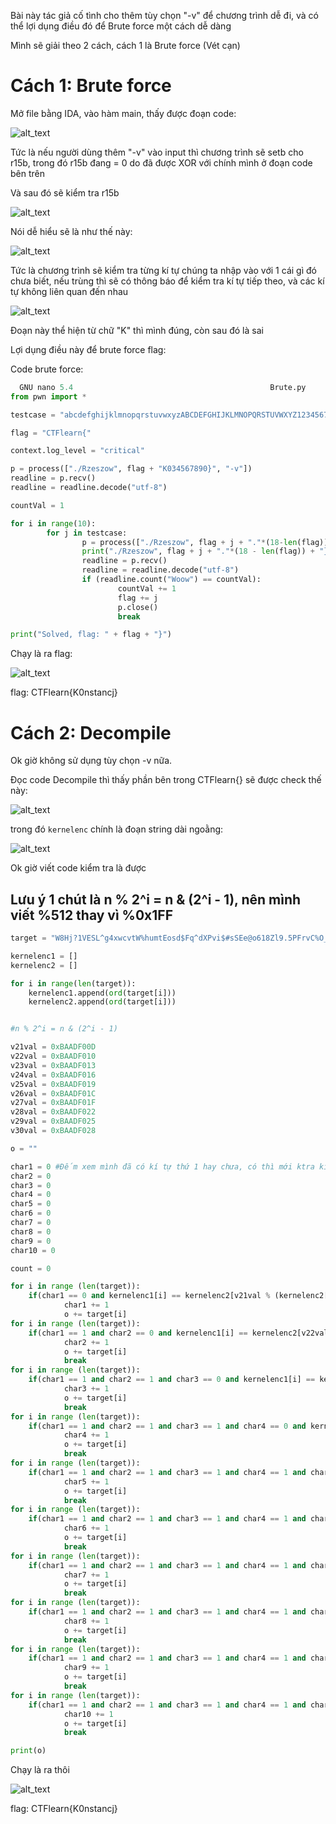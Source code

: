 Bài này tác giả cố tình cho thêm tùy chọn "-v" để chương trình dễ đi, và có thể lợi dụng điều đó để Brute force một cách dễ dàng

Mình sẽ giải theo 2 cách, cách 1 là Brute force (Vét cạn)

# Cách 1: Brute force

Mở file bằng IDA, vào hàm main, thấy được đoạn code:

![alt_text](https://i.imgur.com/qtHDrBd.png)

Tức là nếu người dùng thêm "-v" vào input thì chương trình sẽ setb cho r15b, trong đó r15b đang = 0 do đã được XOR với chính mình ở đoạn code bên trên

Và sau đó sẽ kiểm tra r15b

![alt_text](https://i.imgur.com/IaPKuiC.png)

Nói dễ hiểu sẽ là như thế này:

![alt_text](https://i.imgur.com/OrVvclp.png)

Tức là chương trình sẽ kiểm tra từng kí tự chúng ta nhập vào với 1 cái gì đó chưa biết, nếu trùng thì sẽ có thông báo để kiểm tra kí tự tiếp theo, và các kí tự không liên quan đến nhau

![alt_text](https://i.imgur.com/6HpNcSt.png)

Đoạn này thể hiện từ chữ "K" thì mình đúng, còn sau đó là sai

Lợi dụng điều này để brute force flag:

Code brute force:

```python
  GNU nano 5.4                                            Brute.py                                                      
from pwn import *

testcase = "abcdefghijklmnopqrstuvwxyzABCDEFGHIJKLMNOPQRSTUVWXYZ1234567890+=_{}?./"

flag = "CTFlearn{"

context.log_level = "critical"

p = process(["./Rzeszow", flag + "K034567890}", "-v"])
readline = p.recv()
readline = readline.decode("utf-8")

countVal = 1

for i in range(10):
        for j in testcase:
                p = process(["./Rzeszow", flag + j + "."*(18-len(flag)) + "}", "-v"])
                print("./Rzeszow", flag + j + "."*(18 - len(flag)) + "}", " -v")
                readline = p.recv()
                readline = readline.decode("utf-8")
                if (readline.count("Woow") == countVal):
                        countVal += 1
                        flag += j
                        p.close()
                        break

print("Solved, flag: " + flag + "}")

```

Chạy là ra flag:

![alt_text](https://i.imgur.com/etcodjW.png)

flag: CTFlearn{K0nstancj}

# Cách 2: Decompile

Ok giờ không sử dụng tùy chọn -v nữa.

Đọc code Decompile thì thấy phần bên trong CTFlearn{} sẽ được check thế này:

![alt_text](https://i.imgur.com/PQ3JUT7.png)

trong đó ```kernelenc``` chính là đoạn string dài ngoằng:

![alt_text](https://i.imgur.com/ZpI2tRZ.png)

Ok giờ viết code kiểm tra là được

## Lưu ý 1 chút là n % 2^i = n & (2^i - 1), nên mình viết %512 thay vì %0x1FF

```python
target = "W8Hj?1VESL^g4xwcvtW%humtEosd$Fq^dXPvi$#sSEe@o618Zl9.5PFrvC%O_E*LB%Igl8qur9SuLAp4MkK#pRzwJHI*Fn9mUs%mGK^RQKO.G*JFJvV%?VJpCpVF9eJuz5&kB!&_VF5DrF?U?jfm&x^9aC7X2(&cGGzbLbOsSOuBeq*ZT%fpc&9riTDO5X%RuTKI@vCqu#CsTAp$Q9WoXJv96.ySdB2EfMK*$NX?.U*aDrfPQQPhFB9cC6y0hMGvbgjBogSux65gTL#Cm9TQt7nTayu9Vr%thh2GnnikE8JnIwlHfreZep^sZ6IrnXT#qu50Lv.Rd_XPDfgwzWcJ3ISjKM!ftRllVyF$?RE_dcJT5&uKZJ!WsqR853uLzcs!8&VyRuTDsiq#6PdmBNlPI$tPi?wZ5$ACCf9yda!OkP.Dc73Nx.Nt1Rj0O.?P!sZDB^d0LN1qXR31!t?OZ#mm7SfZHPO*4gx1J0nyC^d2EKeq^f4h7mSqaIcMv0ZT@G0M"

kernelenc1 = []
kernelenc2 = []

for i in range(len(target)):
	kernelenc1.append(ord(target[i]))
	kernelenc2.append(ord(target[i]))


#n % 2^i = n & (2^i - 1)

v21val = 0xBAADF00D
v22val = 0xBAADF010
v23val = 0xBAADF013
v24val = 0xBAADF016
v25val = 0xBAADF019
v26val = 0xBAADF01C
v27val = 0xBAADF01F
v28val = 0xBAADF022
v29val = 0xBAADF025
v30val = 0xBAADF028 

o = ""

char1 = 0 #Đếm xem mình đã có kí tự thứ 1 hay chưa, có thì mới ktra kí tự tiếp theo
char2 = 0
char3 = 0
char4 = 0
char5 = 0
char6 = 0
char7 = 0
char8 = 0
char9 = 0
char10 = 0

count = 0

for i in range (len(target)):
	if(char1 == 0 and kernelenc1[i] == kernelenc2[v21val % (kernelenc2[i] * kernelenc2[i] * kernelenc2[i] + kernelenc2[i] * kernelenc2[i]) % 512]):
			char1 += 1
			o += target[i]
for i in range (len(target)):
	if(char1 == 1 and char2 == 0 and kernelenc1[i] == kernelenc2[v22val % (kernelenc2[i] * kernelenc2[i] * kernelenc2[i] + kernelenc2[i] * kernelenc2[i]  + 3 ) % 512]):
			char2 += 1
			o += target[i]
			break
for i in range (len(target)):
	if(char1 == 1 and char2 == 1 and char3 == 0 and kernelenc1[i] == kernelenc2[v23val % (kernelenc2[i] * kernelenc2[i] * kernelenc2[i] + kernelenc2[i] * kernelenc2[i] + 6) % 512]):
			char3 += 1
			o += target[i]
			break
for i in range (len(target)):
	if(char1 == 1 and char2 == 1 and char3 == 1 and char4 == 0 and kernelenc1[i] == kernelenc2[v24val % (kernelenc2[i] * kernelenc2[i] * kernelenc2[i] + kernelenc2[i] * kernelenc2[i] + 9) % 512]):
			char4 += 1
			o += target[i]
			break
for i in range (len(target)):
	if(char1 == 1 and char2 == 1 and char3 == 1 and char4 == 1 and char5 == 0 and kernelenc1[i] == kernelenc2[v25val % (kernelenc2[i] * kernelenc2[i] * kernelenc2[i] + kernelenc2[i] * kernelenc2[i] + 12) % 512]):
			char5 += 1
			o += target[i]
			break
for i in range (len(target)):
	if(char1 == 1 and char2 == 1 and char3 == 1 and char4 == 1 and char5 == 1 and char6 == 0 and kernelenc1[i] == kernelenc2[v26val % (kernelenc2[i] * kernelenc2[i] * kernelenc2[i] + kernelenc2[i] * kernelenc2[i] + 15) % 512]):
			char6 += 1
			o += target[i]
			break
for i in range (len(target)):
	if(char1 == 1 and char2 == 1 and char3 == 1 and char4 == 1 and char5 == 1 and char6 == 1 and char7 == 0 and kernelenc1[i] == kernelenc2[v27val % (kernelenc2[i] * kernelenc2[i] * kernelenc2[i] + kernelenc2[i] * kernelenc2[i] + 18) % 512]):
			char7 += 1
			o += target[i]
			break
for i in range (len(target)):
	if(char1 == 1 and char2 == 1 and char3 == 1 and char4 == 1 and char5 == 1 and char6 == 1 and char7 == 1 and char8 == 0 and kernelenc1[i] == kernelenc2[v28val % (kernelenc2[i] * kernelenc2[i] * kernelenc2[i] + kernelenc2[i] * kernelenc2[i] + 21) % 512]):
			char8 += 1
			o += target[i]
			break
for i in range (len(target)):
	if(char1 == 1 and char2 == 1 and char3 == 1 and char4 == 1 and char5 == 1 and char6 == 1 and char7 == 1 and char8 == 1 and char9 == 0 and kernelenc1[i] == kernelenc2[v29val % (kernelenc2[i] * kernelenc2[i] * kernelenc2[i] + kernelenc2[i] * kernelenc2[i] + 24) % 512]):
			char9 += 1
			o += target[i]
			break
for i in range (len(target)):
	if(char1 == 1 and char2 == 1 and char3 == 1 and char4 == 1 and char5 == 1 and char6 == 1 and char7 == 1 and char8 == 1 and char9 == 1 and char10 == 0 and kernelenc1[i] == kernelenc2[v30val % (kernelenc2[i] * kernelenc2[i] * kernelenc2[i] + kernelenc2[i] * kernelenc2[i] + 27) % 512]):
			char10 += 1
			o += target[i]
			break

print(o)
```

Chạy là ra thôi

![alt_text](https://i.imgur.com/2Z54dWA.png)

flag: CTFlearn{K0nstancj}
